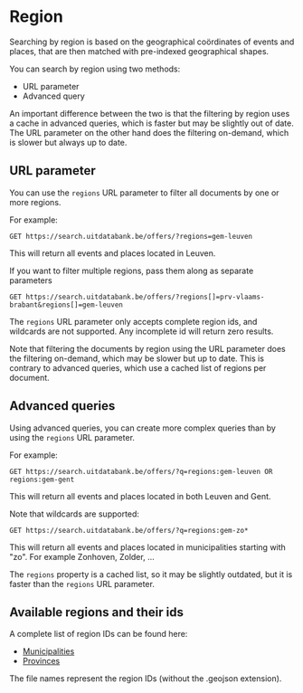 ---
---

# Region

Searching by region is based on the geographical coördinates of events and places, that are then matched with pre-indexed geographical shapes.

You can search by region using two methods:

* URL parameter
* Advanced query

An important difference between the two is that the filtering by region uses a cache in advanced queries, which is faster but may be slightly out of date. The URL parameter on the other hand does the filtering on-demand, which is slower but always up to date.

## URL parameter

You can use the `regions` URL parameter to filter all documents by one or more regions.

For example:

```
GET https://search.uitdatabank.be/offers/?regions=gem-leuven
```

This will return all events and places located in Leuven.

If you want to filter multiple regions, pass them along as separate parameters
```
GET https://search.uitdatabank.be/offers/?regions[]=prv-vlaams-brabant&regions[]=gem-leuven
```

The `regions` URL parameter only accepts complete region ids, and wildcards are not supported. Any incomplete id will return zero results.

Note that filtering the documents by region using the URL parameter does the filtering on-demand, which may be slower but up to date. This is contrary to advanced queries, which use a cached list of regions per document.

## Advanced queries

Using advanced queries, you can create more complex queries than by using the `regions` URL parameter.

For example:

```
GET https://search.uitdatabank.be/offers/?q=regions:gem-leuven OR regions:gem-gent
```

This will return all events and places located in both Leuven and Gent.

Note that wildcards are supported:

```
GET https://search.uitdatabank.be/offers/?q=regions:gem-zo*
```

This will return all events and places located in municipalities starting with "zo". For example Zonhoven, Zolder, ...

The `regions` property is a cached list, so it may be slightly outdated, but it is faster than the `regions` URL parameter.

## Available regions and their ids

A complete list of region IDs can be found here:

* [Municipalities](/files/gem.json)
* [Provinces](/files/prv.json)

The file names represent the region IDs \(without the .geojson extension\).
